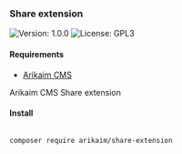 ### Share extension
![Version: 1.0.0](https://img.shields.io/github/release/arikaim/share-extension.svg)
![License: GPL3](https://img.shields.io/badge/License-GPLv3-blue.svg)



#### Requirements 
  * [Arikaim CMS](https://github.com/arikaim/arikaim)
  


Arikaim CMS Share extension



#### Install
```bash

composer require arikaim/share-extension

```